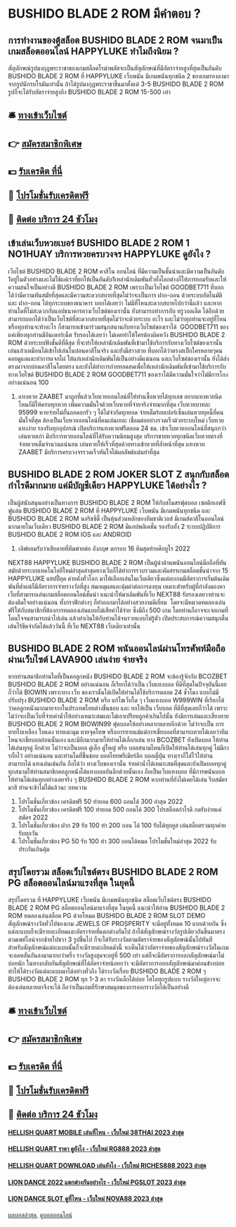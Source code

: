 # BUSHIDO BLADE 2 ROM มีคำตอบ ?
## การทำงานของตู้สล็อต BUSHIDO BLADE 2 ROM จนมาเป็นเกมสล็อตออนไลน์ HAPPYLUKE ทำไมถึงนิยม ?
สัญลักษณ์รูปมงกุฎพระราชาของเกมสล็อตโรม่าพลัสจะเป็นสัญลักษณ์ที่มีอัตราจ่ายสูงที่สุดเป็นอันดับ BUSHIDO BLADE 2 ROM ที่ HAPPYLUKE เว็บพนัน มีเกมพนันทุกชนิด 2 ของเกมรองลงมาจากรูปนักรบโรมันเท่านั้น ถ้าได้รูปมงกุฎพระราชาขึ้นมาตั้งแต่ 3-5 BUSHIDO BLADE 2 ROM รูปก็จะได้รับอัตราจ่ายสูงถึง BUSHIDO BLADE 2 ROM 15-500 เท่า

## 🛎 [ทางเข้าเว็บไซต์](https://bit.ly/3SdLNi2)
## 👉 [สมัครสมาชิกพิเศษ](https://bit.ly/3SdLNi2)
## 💵 [รับเครดิต ที่นี่](https://bit.ly/3dyRKHj)
## 👑 [โปรโมชั่นรับเครดิตฟรี](https://bit.ly/3dyRKHj)
## 📱 [ติดต่อ บริการ 24 ชัวโมง](https://bit.ly/3dyRKHj)

## เข้าเล่นเว็บหวยเบอร์ BUSHIDO BLADE 2 ROM 1 NO1HUAY บริการหวยครบวงจร HAPPYLUKE ดูยังไง ?
เว็บไซต์ BUSHIDO BLADE 2 ROM คาสิโน ออนไลน์ ที่มีความเป็นชั้นนำและมีความเป็นอันดับ 1อยู่ในตัวอย่างและไม่ใช้แค่เราที่ยกให้เป็นอันดับ1เหล่านักเดิมพันทั่วทั้งโลกต่างก็ให้การยอมรับและให้ความสนใจเป็นอย่างดี BUSHIDO BLADE 2 ROM เพราะเป็นเว็บไซต์ GOODBET711 ที่บอกได้ว่ามีความทันสมัยที่สุดและมีความสะดวกสบายที่สุดไม่ว่าจะเป็นการ ฝาก-ถอน ด้วยระบบอัตโนมัติ และ ฝาก-ถอน ได้ทุกระบบของธนาคาร บอกได้เลยว่า ไม่มีที่ไหนสะดวกสบายไปกว่านี้แล้ว และหากท่านใดที่ไม่สะดวกกับแอปธนาคารทางเว็บไซต์ของเรานั้น ยังสามารถทำการกับ ทรูวอลเล็ต ได้อีกด้วย สามารถบอกได้ว่าเป็นเว็บไซต์ที่สะดวกสบายที่สุดไม่ว่าจะด้วยระบบ อะไร และไม่ว่าทุกท่านจะอยู่ที่ไหนหรือทุกท่านจะทำอะไร ก็สามารถเข้ามาร่วมสนุกสนานกับทางเว็บไซต์ของเราได้  GOODBET711 ของแค่เพียงทุกท่านมีอินเตอร์เน็ต รับรองได้เลยว่า ไม่เคยทำให้ใครต้องผิดหวัง BUSHIDO BLADE 2 ROM ด้วยระบบฟังชั้นดีที่ดีสุด ที่จะทำให้เหล่านักเดิมพันที่เข้ามาใช้บริการกับทางเว็บไซต์ของเรานั้นเล่นแล้วเหมือนได้เข้าไปเล่นในบ่อนคาสิโนจริง และยังมีสาวสวย ที่บอกได้ว่าตรงสเป็กใครหลายๆคน คอยดูแลและทำการแจกไผ่ ให้แก่เหล่านักเดิมพันได้เป็นอย่างดีแน่นอน และเว็บไซต์ของเรานั้น ยังได้ส่งตรงมาจากบ่อนคาสิโนโดยตรง และยังได้ทำการถ่ายทอดสดเพื่อให้เหล่านักเดิมพันที่เข้ามาใช้บริการกับทางเว็บไซต์ BUSHIDO BLADE 2 ROM GOODBET711 ของเราได้มีความมั่นใจว่าไม่มีการโกง อย่างแน่นอน 100
1. แทงหวย ZAABET มาถูกที่แล้วเว็บหวยออนไลน์ที่ให้ท่านซื้อหวยได้ทุกเลข อยากแทงหวยนิดไหนก็มีให้ครบทุกหวย เพิ่มความมั่นใจด้วยเว็บหวยที่จ่ายจริงจ่ายมากที่สุด เว็บหวยบาทละ 95999 หวยจ่ายไม่อั้นถอดอกรัว ๆ ได้ไม่จำกัดทุกยอด จ่ายเต็มร้อยเปอร์เซ็นเล่นหวยยุคนี้ที่คนมั่นใจที่สุด ต้องเป็นเว็บหวยออนไลน์ที่คนเล่นเยอะ เชื่อมต่ออย่างรวดเร็วด้วยระบบใหม่ เว็บหวยแทงง่าย รองรับทุกอุปกรณ์ เปิดบริการแทงหวยฟรีตลอด 24 ชม. เข้าเว็บหวยออนไลน์ที่สนุกกว่าเล่นหวยเก่า มีบริการหวยออนไลน์ที่ได้รับความนิยมสูงสุด บริการขายหวยทุกชนิดเว็บหวยตรงที่จ่ายหวยเต็มจำนวนแน่นอน เล่นหวยให้เร็วที่สุดด้วยทางเข้าหวยที่ล้ำหน้าที่สุด แทงหวย ZAABET มีบริการครบวงจรรวดเร็วทันใจได้ผลลัพธ์แม่นยำที่สุด

## BUSHIDO BLADE 2 ROM JOKER SLOT Z สนุกกับสล็อตกำไรดีมากมาย แค่มีบัญชีเดียว HAPPYLUKE ได้อย่างไร ?
เป็นผู้สนับสนุนอย่างเป็นทางการ BUSHIDO BLADE 2 ROM ให้กับสโมสรฟุตบอล เซลติกเอฟซี ฟูแล่ม BUSHIDO BLADE 2 ROM ที่ HAPPYLUKE เว็บพนัน มีเกมพนันทุกชนิด และ BUSHIDO BLADE 2 ROM นอริชซิตี้ เป็นหุ้นส่วนหลักของทีมชาติเวลส์ มีเกมส์คาสิโนออนไลน์มากมายในเว็บเดียว BUSHIDO BLADE 2 ROM มีแอปพลิเคชั่น รองรับทั้ง 2 ระบบปฏิบัติการ BUSHIDO BLADE 2 ROM IOS และ ANDROID
1. เลิฟยอมรับว่าเสียดายที่ทีมพ่ายต่อ อังกฤษ ตกรอบ 16 ทีมสุดท้ายศึกยูโร 2022

NEXT88 HAPPYLUKE BUSHIDO BLADE 2 ROM เป็นผู้นำด้านพนันออนไลน์มือถือที่ทันสมัยด้วยระบบเทคโนโลยีใหม่ล่าสุดล่าสุดทางเว็บก็ได้ทำการรวบรวมและคัดสรรเกมสล็อตชั้นนำจาก 15 HAPPYLUKE แฮปปี้ลุค ค่ายดังทั่วโลก มาให้เลือกเล่นในเว็บเดียวซึ่งแต่ละเกมมีอัตราการเริ่มต้นเดิมพันที่ต่ำแต่ก็มีอัตราการจ่ายรางวัลที่สูง สมเหตุผลและคุ้มค่าต่อการลงทุน
เหมาะสำหรับผู้ที่กำลังมองหาเว็บที่สามารถเล่นเกมสล็อตออนไลน์ชั้นนำ แนะนำให้มาเดิมพันที่เว็บ NEXT88 รับรองเลยวาท่านจะต้องติดใจอย่างแน่นอน ทั้งกราฟิกต่างๆ ก็ทำออกมาได้อย่างสวยงามดีเยี่ยม  โดยจะมีหมวดทดลองเล่นฟรีให้กับสมาชิกที่ต้องการทดลองเล่นแบบไม่เสียค่าใช้จ่าย
ซึ่งมีถึง 500 เกม โดยท่านก็อาจจะเจอเกมที่โดนใจจนสามารถนำไปเล่น แล้วทำเงินให้กับท่านได้จนรวยแบบไม่รู้ตัว เปิดประสบการณ์ความสนุกตื่นเต้นไร้ขีดจำกัดได้แล้ววันนี้ ที่เว็บ NEXT88 เว็บเดียวเท่านั้น

## BUSHIDO BLADE 2 ROM พนันออนไลน์ผ่านโทรศัพท์มือถือ ผ่านเว็บไซต์ LAVA900 เล่นง่าย จ่ายจริง
หากท่านสมาชิกท่านใดที่เป็นคอลูกหนัง BUSHIDO BLADE 2 ROM จะต้องรู้จักกับ BCOZBET BUSHIDO BLADE 2 ROM อย่างแน่นอน ก็เรียกได้ว่าเป็น เว็บแทงบอล ที่ดีที่สุดในปัจจุบันนี้เลยก็ว่าได้ BIOWIN เพราะทาง เว็บ ของเรานั้นได้เปิดให้ท่านได้ใช้บริการตลอด 24 ชั่วโมง แบบไม่มีปรับปรุง BUSHIDO BLADE 2 ROM หรือ แก้ไขเว็บใด ๆ เว็บแทงบอล W999WIN ที่เรียกได้ว่าคอลูกหนังมากมายจากในประเทศไทยต่างชื่นชอบ และ ยกให้เป็น เว็บบอล ที่ดีที่สุดเลยก็ว่าได้ เพราะไม่ว่าจะเป็นเว็บที่จ่ายค่าน้ำให้อย่างเหมาะสมและไม่เอาเปรียบลูกค้าเกินไปนั้น ยังมีการเล่นและเสี่ยงทาย BUSHIDO BLADE 2 ROM BIOWIN99 ฟุตบอลให้อย่างหลากหลายอีกด้วย ไม่ว่าจะเป็น การทายใบเหลือง ใบแดง ทายเตะมุม ทายจุดโทษ หรือการทายแม้แต่การเขี่ยบอลที่สามารถทายได้เลยว่าทีมไหนจะเขี่ยบอลก่อนนั้นเอง และมีอีกมากมายให้ท่านได้เลือกเล่น ทาง BCOZBET ยังเปิดบอล ให้ท่านได้เล่นทุกคู่ อีกด้วย ไม่ว่าจะเป็นบอล คู่เล็ก คู่ใหญ่ หรือ บอลสนามไหนก็เปิดให้ท่านได้เล่นทุกคู่ ไม่มีการกั้กไว้ อย่างแน่นอน และท่านใดที่ชื่นชอบ บอลไทยพรีเมียร์ลีก บอลญี่ปุ่น ทางเราก็ใส่ไว้ให้ท่านสามารถได้ แทงเล่นเช่นกัน ถือได้ว่า ทางเว็บของเรานั้น จ่ายค่าน้ำได้เหมาะสมที่สุดและยังเปิดบอลทุกคู่ทุกสนามให้ท่านสมาชิกคอลูกหนังได้แทงบอลกันอีกด้วยนั้นเอง ถือเป็นเว็บแทงบอล ที่มีการพนันบอล ให้ท่านได้เล่นทุกอย่างเลยจริง ๆ BUSHIDO BLADE 2 ROM หากท่านที่ยังไม่เคยได้เล่น รีบสมัครมาสิ ท่านจะช้าไม่ได้แล้วนะ
บทความ
1. โปรโมชั่นเกี่ยวข้อง เครดิตฟรี 50 ทำยอด 600 ถอนได้ 300 ล่าสุด 2022
2. โปรโมชั่นเกี่ยวข้อง เครดิตฟรี 100 ทํายอด 500 ถอนได้ 300 โปรสล็อตกำไรดี กดรับง่ายแค่สมัคร 2022
3. โปรโมชั่นเกี่ยวข้อง ฝาก 29 รับ 100 ทํา 200 ถอน ได้ 100 รับได้ทุกยูส เล่นสล็อตรวมทุกค่าย รับทุกวัน
4. โปรโมชั่นเกี่ยวข้อง PG 50 รับ 100 ทํา 300 ถอนได้หมด โปรโมชั่นใหม่ล่าสุด 2022 รับประกันเกินคุ้ม

## สรุปโดยรวม สล็อตเว็บไซต์ตรง BUSHIDO BLADE 2 ROM PG สล็อตออนไลน์มาแรงที่สุด ในยุคนี้
สรุปโดยรวม ที่ HAPPYLUKE เว็บพนัน มีเกมพนันทุกชนิด สล็อตเว็บไซต์ตรง BUSHIDO BLADE 2 ROM PG สล็อตออนไลน์มาแรงที่สุด ในยุคนี้ แนะนำให้อ่าน BUSHIDO BLADE 2 ROM ทดลองเล่นสล็อต PG ด้วยโหมด BUSHIDO BLADE 2 ROM SLOT DEMO
สัญลักษณ์รางวัลทั่วไปของเกม JEWELS OF PROSPERITY จะมีอยู่ทั้งหมด 10 แบบด้วยกัน ซึ่งแต่ละแบบก็จะมีรายละเอียดและอัตราจ่ายที่แตกต่างกันไป ถ้าได้สัญลักษณ์รางวัลรูปเดียวกันขึ้นมาตรงตามเพย์ไลน์จากซ้ายไปขวา 3 รูปขึ้นไป ก็จะได้รับรางวัลตามอัตราจ่ายของสัญลักษณ์นั้นไปทันที สำหรับสัญลักษณ์แต่ละแบบนั้นก็จะมีรายละเอียดดังนี้
จะเห็นได้ว่าอัตราจ่ายของสัญลักษณ์รางวัลในเกมจะลดหลั่นกันลงมามากกว่าครึ่ง รางวัลสูงสุดจะอยู่ที่ 500 เท่า แต่ก็จะมีอัตราการออกสัญลักษณ์มาไม่บ่อยนัก ในทางกลับกันสัญลักษณ์ที่ได้อัตราจ่ายน้อยกว่า จะมีอัตราการออกสัญลักษณ์มาค่อนข้างบ่อย ทำให้ได้รางวัลแต่ละแบบมาได้อย่างทั่วถึง ได้รางวัลเรื่อย BUSHIDO BLADE 2 ROM ๆ BUSHIDO BLADE 2 ROM ทุก 1-3 ตา รางวัลเล็กได้บ่อย ไฮโลทุกรูปแบบ รางวัลใหญ่อาจจะต้องเล่นหลายตาจึงจะได้ ถือว่าเป็นเกมที่รักษาสมดุลของการออกรางวัลได้เป็นอย่างดี

## 🛎 [ทางเข้าเว็บไซต์](https://bit.ly/3SdLNi2)
## 👉 [สมัครสมาชิกพิเศษ](https://bit.ly/3SdLNi2)
## 💵 [รับเครดิต ที่นี่](https://bit.ly/3dyRKHj)
## 👑 [โปรโมชั่นรับเครดิตฟรี](https://bit.ly/3dyRKHj)
## 📱 [ติดต่อ บริการ 24 ชัวโมง](https://bit.ly/3dyRKHj)

#### [HELLISH QUART MOBILE เล่นที่ไหน - เว็บใหม่ 38THAI 2023 ล่าสุด](https://atom.io/themes/hellish%20quart%20mobile%20เล่นที่ไหน%20-%20เว็บใหม่%2038thai%202023%20ล่าสุด)
#### [HELLISH QUART ราคา ดูยังไง - เว็บใหม่ RG888 2023 ล่าสุด](https://atom.io/themes/hellish%20quart%20ราคา%20ดูยังไง%20-%20เว็บใหม่%20rg888%202023%20ล่าสุด)
#### [HELLISH QUART DOWNLOAD เล่นยังไง - เว็บใหม่ RICHES888 2023 ล่าสุด](https://atom.io/themes/hellish%20quart%20download%20เล่นยังไง%20-%20เว็บใหม่%20riches888%202023%20ล่าสุด)
#### [LION DANCE 2022 แตกต่างกันอย่างไร - เว็บใหม่ PGSLOT 2023 ล่าสุด](https://atom.io/themes/lion%20dance%202022%20แตกต่างกันอย่างไร%20-%20เว็บใหม่%20pgslot%202023%20ล่าสุด)
#### [LION DANCE SLOT ดูที่ไหน - เว็บใหม่ NOVA88 2023 ล่าสุด](https://atom.io/themes/lion%20dance%20slot%20ดูที่ไหน%20-%20เว็บใหม่%20nova88%202023%20ล่าสุด)

[ผลบอลล่าสุด](https://siamsport.tv "ผลบอลล่าสุด"), [ดูบอลออนไลน์](https://siamsport.tv/ดูบอลสด "ดูบอลออนไลน์")